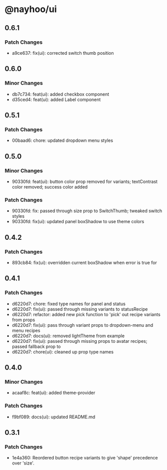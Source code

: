 # @nayhoo/ui

## 0.6.1

### Patch Changes

- a9ce637: fix(ui): corrected switch thumb position

## 0.6.0

### Minor Changes

- db7c734: feat(ui): added checkbox component
- d35ced4: feat(ui): added Label component

## 0.5.1

### Patch Changes

- 00baad6: chore: updated dropdown menu styles

## 0.5.0

### Minor Changes

- 90330fd: feat(ui): button color prop removed for variants; textContrast color removed; success color added

### Patch Changes

- 90330fd: fix: passed through size prop to SwitchThumb; tweaked switch styles
- 90330fd: fix(ui): updated panel boxShadow to use theme colors

## 0.4.2

### Patch Changes

- 893cb84: fix(ui): overridden current boxShadow when error is true for <TextField />

## 0.4.1

### Patch Changes

- d6220d7: chore: fixed type names for panel and status
- d6220d7: fix(ui): passed through missing variants to statusRecipe
- d6220d7: refactor: added new pick function to 'pick' out recipe variants from props
- d6220d7: fix(ui): pass through variant props to dropdown-menu and menu recipes
- d6220d7: docs(ui): removed lightTheme from example
- d6220d7: fix(ui): passed through missing props to avatar recipes; passed fallback prop to <AvatarFallback />
- d6220d7: chore(ui): cleaned up prop type names

## 0.4.0

### Minor Changes

- acaaf8c: feat(ui): added theme-provider

### Patch Changes

- f9bf089: docs(ui): updated README.md

## 0.3.1

### Patch Changes

- 1e4a360: Reordered button recipe variants to give 'shape' precedence over 'size'.
